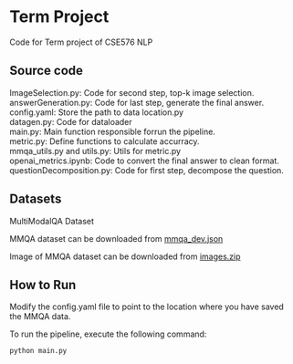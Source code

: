 # Term Project
Code for Term project of CSE576 NLP
## Source code
ImageSelection.py: Code for second step, top-k image selection.<br/>
answerGeneration.py: Code for last step, generate the final answer.<br/>
config.yaml: Store the path to data location.py<br/>
datagen.py: Code for dataloader<br/>
main.py: Main function responsible forrun the pipeline.<br/>
metric.py: Define functions to calculate accurracy.<br/>
mmqa_utils.py and utils.py: Utils for metric.py<br/>
openai_metrics.ipynb: Code to convert the final answer to clean format.<br/>
questionDecomposition.py: Code for first step, decompose the question.<br/>


## Datasets
MultiModalQA Dataset 

MMQA dataset can be downloaded from [mmqa_dev.json](https://drive.google.com/file/d/1hj5c5YPtCt7NzNli18_S76WZJ6XdlTlx/view?usp=sharing)   

Image of MMQA dataset can be downloaded from [images.zip](https://multimodalqa-images.s3-us-west-2.amazonaws.com/final_dataset_images/final_dataset_images.zip) 


## How to Run
Modify the config.yaml file to point to the location where you have saved the MMQA data.


To run the pipeline, execute the following command:
```commandline
python main.py
```

